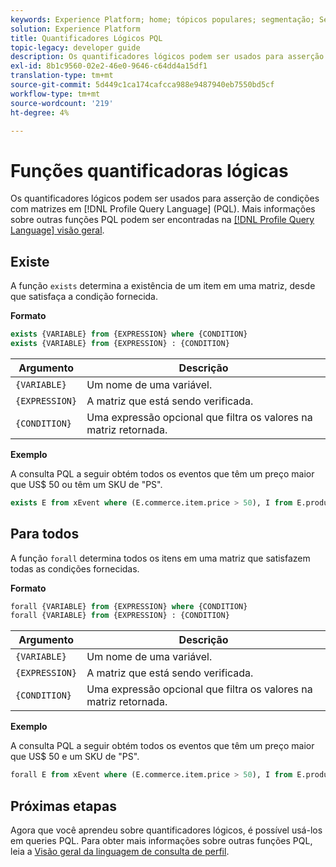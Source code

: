 ```yaml
---
keywords: Experience Platform; home; tópicos populares; segmentação; Segmentação; Serviço de Segmentação; pql; PQL; Linguagem de Consulta de Perfil; quantificadores lógicos; quantificador lógico;
solution: Experience Platform
title: Quantificadores Lógicos PQL
topic-legacy: developer guide
description: Os quantificadores lógicos podem ser usados para asserção de condições com matrizes na linguagem de consulta de perfil (PQL).
exl-id: 8b1c9560-02e2-46e0-9646-c64dd4a15df1
translation-type: tm+mt
source-git-commit: 5d449c1ca174cafcca988e9487940eb7550bd5cf
workflow-type: tm+mt
source-wordcount: '219'
ht-degree: 4%

---
```


# Funções quantificadoras lógicas

Os quantificadores lógicos podem ser usados para asserção de condições com matrizes em [!DNL Profile Query Language] (PQL). Mais informações sobre outras funções PQL podem ser encontradas na [[!DNL Profile Query Language] visão geral](./overview.md).

## Existe

A função `exists` determina a existência de um item em uma matriz, desde que satisfaça a condição fornecida.

**Formato**

```sql
exists {VARIABLE} from {EXPRESSION} where {CONDITION}
exists {VARIABLE} from {EXPRESSION} : {CONDITION}
```

| Argumento | Descrição |
| ---------- | ----------- |
| `{VARIABLE}` | Um nome de uma variável. |
| `{EXPRESSION}` | A matriz que está sendo verificada. |
| `{CONDITION}` | Uma expressão opcional que filtra os valores na matriz retornada. |

**Exemplo**

A consulta PQL a seguir obtém todos os eventos que têm um preço maior que US$ 50 ou têm um SKU de &quot;PS&quot;.

```sql
exists E from xEvent where (E.commerce.item.price > 50), I from E.productListItems where I.SKU = "PS"
```

## Para todos

A função `forall` determina todos os itens em uma matriz que satisfazem todas as condições fornecidas.

**Formato**

```sql
forall {VARIABLE} from {EXPRESSION} where {CONDITION}
forall {VARIABLE} from {EXPRESSION} : {CONDITION}
```

| Argumento | Descrição |
| ---------- | ----------- |
| `{VARIABLE}` | Um nome de uma variável. |
| `{EXPRESSION}` | A matriz que está sendo verificada. |
| `{CONDITION}` | Uma expressão opcional que filtra os valores na matriz retornada. |

**Exemplo**

A consulta PQL a seguir obtém todos os eventos que têm um preço maior que US$ 50 e um SKU de &quot;PS&quot;.

```sql
forall E from xEvent where (E.commerce.item.price > 50), I from E.productListItems where I.SKU = "PS"
```

## Próximas etapas

Agora que você aprendeu sobre quantificadores lógicos, é possível usá-los em queries PQL. Para obter mais informações sobre outras funções PQL, leia a [Visão geral da linguagem de consulta de perfil](./overview.md).
